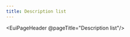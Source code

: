 ```yaml
---
title: Description list
---
```


<EuiPageHeader @pageTitle="Description list"/>
<EuiHorizontalRule />
